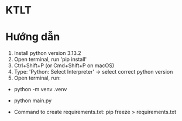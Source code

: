 # KTLT
# Hướng dẫn 

1. Install python version 3.13.2
2. Open terminal, run 'pip install'
3. Ctrl+Shift+P (or Cmd+Shift+P on macOS)
4. Type: 'Python: Select Interpreter' -> select correct python version
5. Open terminal, run:
  * python -m venv .venv
  * python main.py

* Command to create requirements.txt: pip freeze > requirements.txt
 

